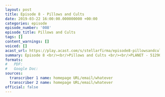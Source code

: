 ```yaml
---
layout: post
title: Episode 8 - Pillows and Cults
date: 2019-03-22 16:00:00.000000000 +00:00
categories: episode
episode_number: '008'
episode_title: Pillows and Cults
tags: []
content_warnings: []
voiced: []
acast_url: https://play.acast.com/s/stellarfirma/episode8-pillowsandcults
summary: Episode 8 <br/><br/>Pillows and Cults <br/><br/>PLANET - 512902-⭄ <br/>Hypnos Soulbiter requests a planet were even the most insomniac of non-sleepers can lay a weary head but warns that the sleep may be permanent
formats:
#   PDF: 
#   Google Doc: 
sources:
  transcriber 1 name: homepage URL/email/whatever
  transcriber 2 name: homepage URL/email/whatever
official: false
---
```


